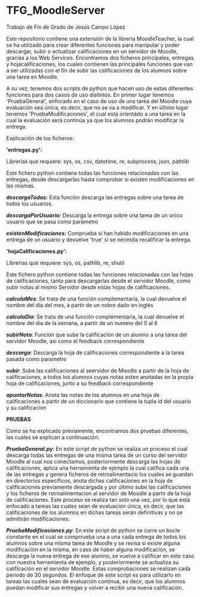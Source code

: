 # TFG_MoodleServer
Trabajo de Fin de Grado de Jesús Campo López

Este repositorio contiene una extensión de la libreria MoodleTeacher, la cual se ha utilizado para crear diferentes funciones para manipular y poder descargar, subir o actualizar calificaciones en un servidor de Moodle, gracias a los Web Services. Encontramos dos ficheros principales, entregas y hojacalificaciones, los cuales contienen las principales funciones que van a ser utilizadas con el fin de subir las calificaciones de los alumnos sobre una tarea en Moodle.

A su vez, tenemos dos scripts de python que hacen uso de estas diferentes funciones para dos casos de uso distintos. En primer lugar tenemos 'PruebaGeneral', enfocado en el caso de uso de una tarea del Moodle cuya evaluación sea única, es decir, que no se va a modificar. Y en último lugar tenemos 'PruebaModificaciones', el cual está orientado a una tarea en la cual la evaluación será continúa ya que los alumnos podrán modificar la entrega.

Explicación de los ficheros:

**'entregas.py':**

Librerias que requiere: sys, os, csv, datetime, re, subprocess, json, pathlib

Este fichero python contiene todas las funciones relacionadas con las entregas, desde descargarlas hasta comprobar si existen modificaciones en las mismas.

***descargaTodas:*** Esta función descarga las entregas sobre una tarea de todos los usuarios.

***descargaPorUsuario:*** Descarga la entrega sobre una tarea de un unico usuario que se pasa como parámetro

***existenModificaciones:*** Comprueba si han habido modificaciones en una entrega de un usuario y devuelve 'true' si se necesita recalificar la entrega.


**'hojaCalificaciones.py':**


Librerias que requiere: sys, os, pathlib, re, shutil

Este fichero python contiene todas las funciones relacionadas con las hojas de calificaciones, tanto para descargarlas desde el servidor Moodle,
como subir notas al mismo Servidor desde estas hojas de calificaciones.

***calculaMes***: Se trata de una función complementaria, la cual devuelve el nombre del dia del mes, a partir de un nobre dado en inglés

***calculaDia***: Se trata de una función complementaria, la cual devuelve el nombre del dia de la semana, a partir de un numero del 0 al 6

***subirNota***: Función que sube la calificación de un alumno a una tarea del servidor Moodle, así como el feedback correspondiente

***descarga***: Descarga la hoja de calificaciones correspondiente a la tarea pasada como parametro

***subir***: Sube las calificaciones al seervidor de Moodle a partir de la hoja de calificaciones, a todos los alumnos cuyas notas esten anotadas en la propia hoja de calificaciones, junto a su feedback correspondiente

***apuntarNotas***: Anota las notas de los alumnos en una hoja de calificaciones a partir de un diccionario que contiene la tupla id del usuario y su calificacion



**PRUEBAS**

Como se ha explicado previamente, encontramos dos pruebas diferentes, las cuales se explican a continuación:

***PruebaGeneral.py***: En este script de python se realiza un proceso el cual descarga todas las entregas de una misma tarea de un curso del servidor Moodle al cual nos conectamos, posteriormente descarga las hojas de calificaciones, aplica una herramienta de ejemplo la cual califica cada una de las entregas y genera ficheros de retroalimentacio los cuales se guardan en directorios específicos, anota dichas calificaciones en la hoja de calificaciones previamente descargada y por último sube las calificaciones y los ficheros de retroalimentacion al servidor de Moodle a partir de la hoja de calificaciones. Este proceso se realiza tan solo una vez, por lo que está enfocado a tareas las cuales sean de evaluación única, es decir, que las calificaciones de los alumnos en dichas tareas serán definitivas y no se admitirán modificaciones.

***PruebaModificaciones.py***: En este script de python se corre un bucle constante en el cual se comprrueba una a una cada entrega de todos los alumnos sobre una misma tarea de Moodle y se revisa si existe alguna modificación en la misma, en caso de haber alguna modificación, se descarga la nueva entrega de ese alumno, se vuelve a calificar en este caso con nuestra herramienta de ejemplo, y posteriormente se actualiza su calificación en el servidor Moodle. Estas comprobaciones se realizan cada periodo de 30 segundos. El enfoque de este script es para utilizarlo en tareas las cuales sean de evaluación continua, es decir, que los alumnos puedan modificar sus entregas y volver a recibir una nueva calificación.


